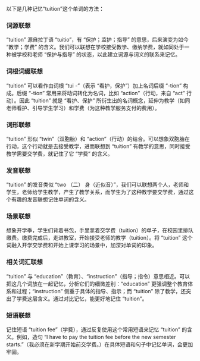 以下是几种记忆“tuition”这个单词的方法：

### 词源联想
“tuition” 源自拉丁语 “tuitio”，有 “保护；监护；指导” 的意思，后来演变为如今 “教学；学费” 的含义。我们可以联想在学校接受教学、缴纳学费，就如同处于一种被学校和老师 “保护与指导” 的状态，以此建立词源与词义的联系来记忆。

### 词根词缀联想
“tuition” 可以看作由词根 “tui -”（表示 “看护，保护”）加上名词后缀 “-tion” 构成。后缀 “-tion” 常用来将动词转化为名词，比如 “action”（行动，来自 “act” 行动）。因此 “tuition” 就是 “看护、保护” 所衍生出的名词概念，延伸为教学（如同老师看护、引导学生学习）和学费（为这种教学服务支付的费用）。

### 词形联想
“tuition” 形似 “twin”（双胞胎）和 “action”（行动）的结合。可以想象双胞胎在行动，这个行动就是去接受教学，进而联想到 “tuition” 有教学的意思，同时接受教学需要交学费，就记住了它 “学费” 的含义。

### 发音联想
“tuition” 的发音类似 “two （二） 身（近似音）”，我们可以联想两个人，老师和学生，老师给学生教学，产生了教学关系，而学生为了这种教学要交学费，通过这个有趣的发音联想记住单词的含义。

### 场景联想
想象开学季，学生们背着书包，手里拿着交学费（tuition）的单子，在校园里排队缴费。缴费完成后，走进教室，开始接受老师的教学（tuition）。将 “tuition” 这个词融入开学交学费和开始上课学习的场景中，加深对单词的印象。

### 相关词汇联想
“tuition” 与 “education”（教育）、“instruction”（指导；指令）意思相近。可以把这几个词放在一起记忆，分析它们的细微差别：“education” 更强调整个教育体系和过程；“instruction” 侧重于具体的指导、指示；而 “tuition” 除了教学，还突出了学费这层含义。通过对比记忆，能更好地记住 “tuition”。

### 短语联想
记住短语 “tuition fee”（学费），通过反复使用这个常用短语来记忆 “tuition” 的含义。例如，造句 “I have to pay the tuition fee before the new semester starts.”（我必须在新学期开始前交学费。）在具体短语和句子中记忆单词，会更加牢固。 
